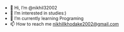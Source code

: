 - 👋 Hi, I’m @nikhil32002
- 👀 I’m interested in studies:)
- 🌱 I’m currently learning Programing
- 📫 How to reach me nikhillkhodake2002@gmail.com

<!---
nikhil32002/nikhil32002 is a ✨ special ✨ repository because its `README.md` (this file) appears on your GitHub profile.
You can click the Preview link to take a look at your changes.
--->
